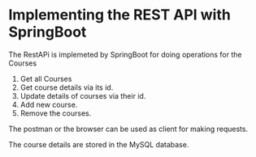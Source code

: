 # Implementing the REST API with SpringBoot

The RestAPi is implemeted by SpringBoot for doing operations for the Courses
1. Get all Courses
2. Get course details via its id.
3. Update details of courses via their id.
4. Add new course.
5. Remove the courses.

The postman or the browser can be used as client for making requests.

The course details are stored in the MySQL database.
